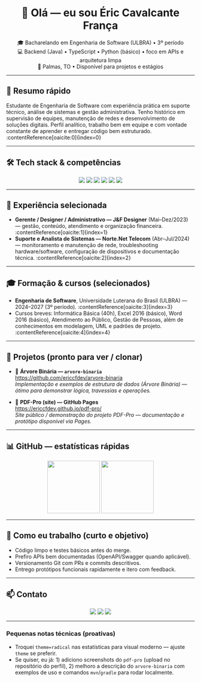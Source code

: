 <!-- README.md — Modern & chique — personalizado para Éric CF -->

<h1 align="center">👋 Olá — eu sou Éric Cavalcante França</h1>
<p align="center">
  🎓 Bacharelando em Engenharia de Software (ULBRA) • 3º período<br/>
  💻 Backend (Java) • TypeScript • Python (básico) • foco em APIs e arquitetura limpa<br/>
  📍 Palmas, TO • Disponível para projetos e estágios
</p>

---

## 🔎 Resumo rápido
Estudante de Engenharia de Software com experiência prática em suporte técnico, análise de sistemas e gestão administrativa. Tenho histórico em supervisão de equipes, manutenção de redes e desenvolvimento de soluções digitais. Perfil analítico, trabalho bem em equipe e com vontade constante de aprender e entregar código bem estruturado. :contentReference[oaicite:0]{index=0}

---

## 🛠 Tech stack & competências
<p align="center">
  <img src="https://img.shields.io/badge/Java-ED8B00?style=for-the-badge&logo=openjdk&logoColor=white"/>
  <img src="https://img.shields.io/badge/TypeScript-3178C6?style=for-the-badge&logo=typescript&logoColor=white"/>
  <img src="https://img.shields.io/badge/Python-3776AB?style=for-the-badge&logo=python&logoColor=white"/>
  <img src="https://img.shields.io/badge/Git-F05032?style=for-the-badge&logo=git&logoColor=white"/>
  <img src="https://img.shields.io/badge/SQL-0A66C2?style=for-the-badge&logo=mysql&logoColor=white"/>
  <img src="https://img.shields.io/badge/Arquitetura_UML-6f42c1?style=for-the-badge&logo=draw.io&logoColor=white"/>
</p>

---

## 💼 Experiência selecionada
- **Gerente / Designer / Administrativo — J&F Designer** (Mai–Dez/2023) — gestão, conteúdo, atendimento e organização financeira. :contentReference[oaicite:1]{index=1}  
- **Suporte e Analista de Sistemas — Norte.Net Telecom** (Abr–Jul/2024) — monitoramento e manutenção de rede, troubleshooting hardware/software, configuração de dispositivos e documentação técnica. :contentReference[oaicite:2]{index=2}

---

## 🎓 Formação & cursos (selecionados)
- **Engenharia de Software**, Universidade Luterana do Brasil (ULBRA) — 2024–2027 (3º período). :contentReference[oaicite:3]{index=3}  
- Cursos breves: Informática Básica (40h), Excel 2016 (básico), Word 2016 (básico), Atendimento ao Público, Gestão de Pessoas, além de conhecimentos em modelagem, UML e padrões de projeto. :contentReference[oaicite:4]{index=4}

---

## 🚀 Projetos (pronto para ver / clonar)
- 🔸 **Árvore Binária — `arvore-binaria`**  
  https://github.com/ericcfdev/arvore-binaria  
  *Implementação e exemplos de estrutura de dados (Árvore Binária) — ótimo para demonstrar lógica, travessias e operações.*  

- 🔸 **PDF-Pro (site) — GitHub Pages**  
  https://ericcfdev.github.io/pdf-pro/  
  *Site público / demonstração do projeto PDF-Pro — documentação e protótipo disponível via Pages.*

---

## 📊 GitHub — estatísticas rápidas
<p align="center">
  <img height="140em" src="https://github-readme-stats.vercel.app/api?username=ericcfdev&show_icons=true&theme=radical"/>
  <img height="140em" src="https://github-readme-stats.vercel.app/api/top-langs/?username=ericcfdev&layout=compact&theme=radical"/>
</p>

---

## 📌 Como eu trabalho (curto e objetivo)
- Código limpo e testes básicos antes do merge.  
- Prefiro APIs bem documentadas (OpenAPI/Swagger quando aplicável).  
- Versionamento Git com PRs e commits descritivos.  
- Entrego protótipos funcionais rapidamente e itero com feedback.

---

## 📫 Contato
<p align="center">
  <a href="mailto:ericcavalcantefranca@gmail.com"><img src="https://img.shields.io/badge/Email-ericcavalcantefranca@gmail.com-DB4437?style=for-the-badge&logo=gmail&logoColor=white"/></a>
  <a href="tel:+5563991001152"><img src="https://img.shields.io/badge/WhatsApp-+55%2063%2099100-1152-25D366?style=for-the-badge&logo=whatsapp&logoColor=white"/></a>
  <a href="https://github.com/ericcfdev"><img src="https://img.shields.io/badge/GitHub-ericcfdev-181717?style=for-the-badge&logo=github&logoColor=white"/></a>
</p>

---

### Pequenas notas técnicas (proativas)
- Troquei `theme=radical` nas estatísticas para visual moderno — ajuste `theme` se preferir.  
- Se quiser, eu já: 1) adiciono screenshots do `pdf-pro` (upload no repositório do perfil), 2) melhoro a descrição do `arvore-binaria` com exemplos de uso e comandos `mvn`/`gradle` para rodar localmente.  
